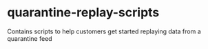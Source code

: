 # quarantine-replay-scripts
Contains scripts to help customers get started replaying data from a quarantine feed

